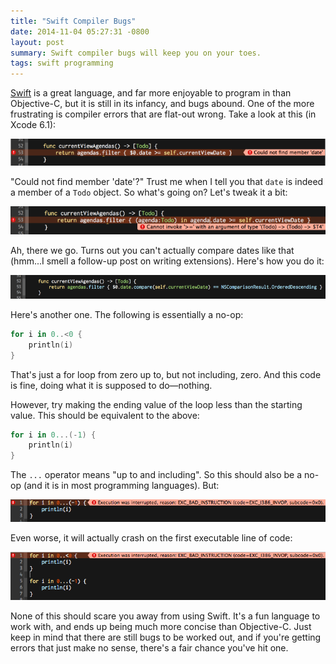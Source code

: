 ```yaml
---
title: "Swift Compiler Bugs"
date: 2014-11-04 05:27:31 -0800
layout: post
summary: Swift compiler bugs will keep you on your toes.
tags: swift programming
---
```


[Swift](https://developer.apple.com/swift/) is a great language, and far more enjoyable to program in than Objective-C, but it is still in its infancy, and bugs abound. One of the more frustrating is compiler errors that are flat-out wrong. Take a look at this (in Xcode 6.1):

![Could not find member](/public/images/could_not_find_member.png)

"Could not find member 'date'?" Trust me when I tell you that `date` is indeed a member of a `Todo` object. So what's going on? Let's tweak it a bit:

![Cannot invoke](/public/images/could_not_find_member_better.png)

Ah, there we go. Turns out you can't actually compare dates like that (hmm...I smell a follow-up post on writing extensions). Here's how you do it:

![Fixed](/public/images/could_not_find_member_fixed.png)

Here's another one. The following is essentially a no-op:

```swift
for i in 0..<0 {
    println(i)
}
```

That's just a for loop from zero up to, but not including, zero. And this code is fine, doing what it is supposed to do—nothing.

However, try making the ending value of the loop less than the starting value. This should be equivalent to the above:

```swift
for i in 0...(-1) {
    println(i)
}
```

The `...` operator means "up to and including". So this should also be a no-op (and it is in most programming languages). But:

![For Loop Boom](/public/images/for_loop_boom_1.png)

Even worse, it will actually crash on the first executable line of code:

![For Loop Boom 2](/public/images/for_loop_boom_2.png)

None of this should scare you away from using Swift. It's a fun language to work with, and ends up being much more concise than Objective-C. Just keep in mind that there are still bugs to be worked out, and if you're getting errors that just make no sense, there's a fair chance you've hit one.


